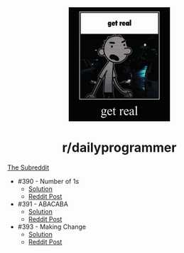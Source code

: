 <div align="center">
    <img height="256" src="../../assets/daily-programmer.gif" alt="">
    <h1>r/dailyprogrammer</h1>
</div>

[The Subreddit](https://reddit.com/r/dailyprogrammer)

-   #390 - Number of 1s
    -   [Solution](%23390%20-%20Number%20of%201s.py)
    -   [Reddit Post](https://www.reddit.com/r/dailyprogrammer/comments/neg49j/20210517_challenge_390_difficult_number_of_1s/)
-   #391 - ABACABA
    -   [Solution](%23391%20-%20ABACABA.py)
    -   [Reddit Post](https://www.reddit.com/r/dailyprogrammer/comments/njxq95/20210524_challenge_391_easy_the_abacaba_sequence/)
-   #393 - Making Change
    -   [Solution](%23393%20-%20Making%20Change.py)
    -   [Reddit Post](https://www.reddit.com/r/dailyprogrammer/comments/nucsik/20210607_challenge_393_easy_making_change/)
